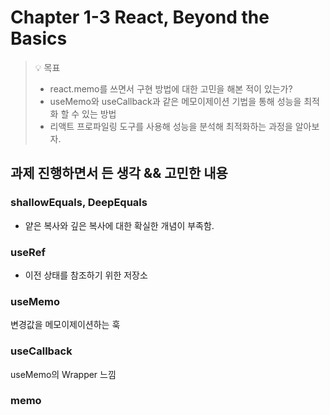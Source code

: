 # Chapter 1-3 React, Beyond the Basics 

> 💡 목표
> - react.memo를 쓰면서 구현 방법에 대한 고민을 해본 적이 있는가?
> - useMemo와 useCallback과 같은 메모이제이션 기법을 통해 성능을 최적화 할 수 있는 방법
> - 리액트 프로파일링 도구를 사용해 성능을 분석해 최적화하는 과정을 알아보자.


## 과제 진행하면서 든 생각 && 고민한 내용


### shallowEquals, DeepEquals
- 얕은 복사와 깊은 복사에 대한 확실한 개념이 부족함. 


### useRef

- 이전 상태를 참조하기 위한 저장소

### useMemo

변경값을 메모이제이션하는 훅

### useCallback

useMemo의 Wrapper 느낌

### memo 
